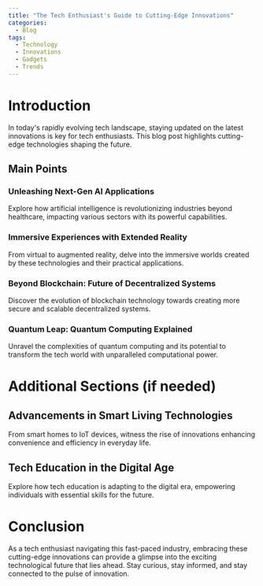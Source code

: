 ```yaml
---
title: "The Tech Enthusiast's Guide to Cutting-Edge Innovations"
categories:
  - Blog
tags:
  - Technology
  - Innovations
  - Gadgets
  - Trends
---
```


# Introduction
In today's rapidly evolving tech landscape, staying updated on the latest innovations is key for tech enthusiasts. This blog post highlights cutting-edge technologies shaping the future.

## Main Points
### Unleashing Next-Gen AI Applications
Explore how artificial intelligence is revolutionizing industries beyond healthcare, impacting various sectors with its powerful capabilities.

### Immersive Experiences with Extended Reality
From virtual to augmented reality, delve into the immersive worlds created by these technologies and their practical applications.

### Beyond Blockchain: Future of Decentralized Systems
Discover the evolution of blockchain technology towards creating more secure and scalable decentralized systems.

### Quantum Leap: Quantum Computing Explained
Unravel the complexities of quantum computing and its potential to transform the tech world with unparalleled computational power.

# Additional Sections (if needed)
## Advancements in Smart Living Technologies
From smart homes to IoT devices, witness the rise of innovations enhancing convenience and efficiency in everyday life.

## Tech Education in the Digital Age
Explore how tech education is adapting to the digital era, empowering individuals with essential skills for the future.

# Conclusion
As a tech enthusiast navigating this fast-paced industry, embracing these cutting-edge innovations can provide a glimpse into the exciting technological future that lies ahead. Stay curious, stay informed, and stay connected to the pulse of innovation.